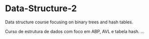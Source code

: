 # Data-Structure-2
Data structure course focusing on binary trees and hash tables.


Curso de estrutura de dados com foco em ABP, AVL e tabela hash.
...
